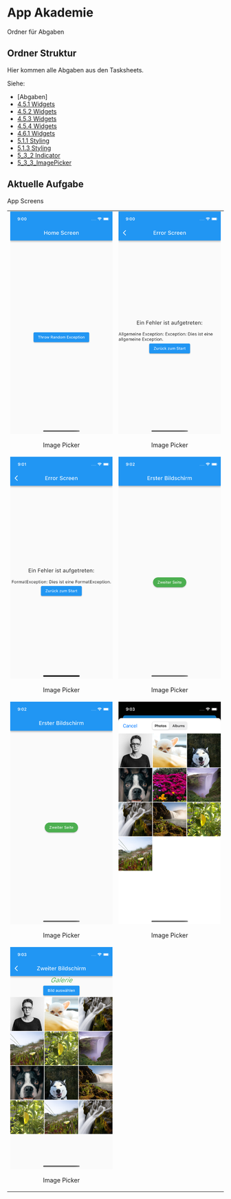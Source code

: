# App Akademie

Ordner für Abgaben

## Ordner Struktur

Hier kommen alle Abgaben aus den Tasksheets.

Siehe:

- [Abgaben]
- [4.5.1 Widgets](https://github.com/markruzo/app_akademie/tree/main/lib/task_solutions/4_5_1)
- [4.5.2 Widgets](https://github.com/markruzo/app_akademie/tree/main/lib/task_solutions/4_5_2)
- [4.5.3 Widgets](https://github.com/markruzo/app_akademie/tree/main/lib/task_solutions/4_5_3)
- [4.5.4 Widgets](https://github.com/markruzo/app_akademie/tree/main/lib/task_solutions/4_5_4)
- [4.6.1 Widgets](https://github.com/markruzo/app_akademie/tree/main/lib/task_solutions/4_6_1)
- [5.1.1 Styling](https://github.com/markruzo/app_akademie/tree/main/lib/task_solutions/5_1_1_Styling)
- [5.1.3 Styling](https://github.com/markruzo/app_akademie/tree/main/lib/task_solutions/5_1_3_Styling)
- [5_3_2 Indicator](https://github.com/markruzo/app_akademie/tree/main/lib/task_solutions/5_3_2_Indicator)
- [5_3_3_ImagePicker](https://github.com/markruzo/app_akademie/tree/main/lib/task_solutions/5_3_3_ImagePicker)
<!-- - [Neuer Ordner](link zum ordner) -->

## Aktuelle Aufgabe

App Screens

<table>
  <tr>
    <td style="text-align: center;">
      <img src="lib/task_solutions/5_4_1_Error_Handling/Simulator Screenshot - iPhone 13 mini - 2023-09-06 at 09.00.53.png" alt="Bild 1">
      <p>Image Picker</p>
    </td>
    <td style="text-align: center;">
      <img src="lib/task_solutions/5_4_1_Error_Handling/Simulator Screenshot - iPhone 13 mini - 2023-09-06 at 09.00.56.png" alt="Bild 2">
      <p>Image Picker</p>
    </td>
  </tr>
    <td style="text-align: center;">
      <img src="lib/task_solutions/5_4_1_Error_Handling/Simulator Screenshot - iPhone 13 mini - 2023-09-06 at 09.01.21.png" alt="Bild 1">
      <p>Image Picker</p>
    </td>
    <td style="text-align: center;">
      <img src="lib/task_solutions/5_4_1_Error_Handling/Simulator Screenshot - iPhone 13 mini - 2023-09-06 at 09.02.54.png" alt="Bild 1">
      <p>Image Picker</p>
    </td>
    </tr>
    <td style="text-align: center;">
      <img src="lib/task_solutions/5_4_1_Error_Handling/Simulator Screenshot - iPhone 13 mini - 2023-09-06 at 09.02.54.png" alt="Bild 1">
      <p>Image Picker</p>
    </td>
<td style="text-align: center;">
      <img src="lib/task_solutions/5_4_1_Error_Handling/Simulator Screenshot - iPhone 13 mini - 2023-09-06 at 09.03.00.png" alt="Bild 1">
      <p>Image Picker</p>
    </td>
    </tr>
    </tr>
    <td style="text-align: center;">
      <img src="lib/task_solutions/5_4_1_Error_Handling/Simulator Screenshot - iPhone 13 mini - 2023-09-06 at 09.03.43.png" alt="Bild 1">
      <p>Image Picker</p>
    </td>
    </tr>
    </tr>
  </table>